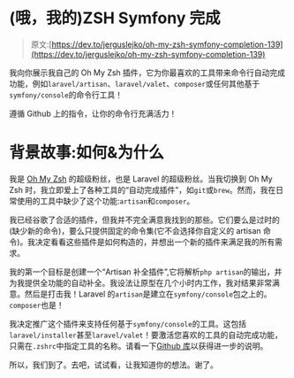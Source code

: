 # (哦，我的)ZSH Symfony 完成

> 原文:[https://dev.to/jerguslejko/oh-my-zsh-symfony-completion-139](https://dev.to/jerguslejko/oh-my-zsh-symfony-completion-139)

我向你展示我自己的 Oh My Zsh 插件，它为你最喜欢的工具带来命令行自动完成功能，例如`laravel/artisan`、`laravel/valet`、`composer`或任何其他基于`symfony/console`的命令行工具！

遵循 Github 上的指令，让你的命令行充满活力！

# [](#backstory-how-amp-why)背景故事:如何&为什么

我是 [Oh My Zsh](https://github.com/robbyrussell/oh-my-zsh) 的超级粉丝，也是 Laravel 的超级粉丝。当我切换到 Oh My Zsh 时，我立即爱上了各种工具的“自动完成插件”，如`git`或`brew`。然而，我在日常使用的工具中缺少了这个功能:`artisan`和`composer`。

我已经谷歌了合适的插件，但我并不完全满意我找到的那些。它们要么是过时的(缺少新的命令)，要么只提供固定的命令集(它不会选择你自定义的 artisan 命令)。我决定看看这些插件是如何构造的，并想出一个新的插件来满足我的所有需求。

我的第一个目标是创建一个“Artisan 补全插件”,它将解析`php artisan`的输出，并为我提供全功能的自动补全。我设法让原型在几个小时内工作，我对结果非常满意。然后是打击我！Laravel 的`artisan`是建立在`symfony/console`包之上的。`composer`也是！

我决定推广这个插件来支持任何基于`symfony/console`的工具。这包括`laravel/installer`甚至`laravel/valet`！要激活您喜欢的工具的自动完成功能，只需在`.zshrc`中指定工具的名称。请看一下[Github 库](https://github.com/jerguslejko/zsh-symfony-completion#instalation)以获得进一步的说明。

所以，我们到了。去吧，试试看，让我知道你的想法。谢了。